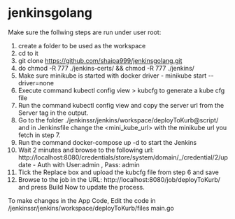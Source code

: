 # jenkinsgolang


Make sure the follwing steps are run under user root:
1. create a folder to be used as the workspace
2. cd to it
3. git clone https://github.com/shaipa999/jenkinsgolang.git
4. do chmod -R 777 ./jenkins-certs/  && chmod -R 777 ./jenkins/
5. Make sure minikube is started with docker driver - minikube start --driver=none
6. Execute command kubectl config view > kubcfg to generate a kube cfg file
7. Run the command kubectl config view and copy the server url from the Server tag in the output.
8. Go to the folder ./jenkinssr/jenkins/workspace/deployToKurb@script/ and in Jenkinsfile change the <mini_kube_url> with the minikube url you fetch in step 7.
9. Run the command docker-compose up -d to start the Jenkins
10. Wait 2 minutes and browse to the following url: http://localhost:8080/credentials/store/system/domain/_/credential/2/update - Auth with User:admin , Pass: admin
11. Tick the Replace box and upload the kubcfg file from step 6 and save
12. Browse to the job in the URL: http://localhost:8080/job/deployToKurb/ and press Build Now to update the process.



To make changes in the App Code, Edit the code in /jenkinssr/jenkins/workspace/deployToKurb/files main.go

